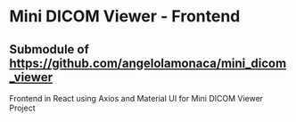 # Mini DICOM Viewer - Frontend
## Submodule of https://github.com/angelolamonaca/mini_dicom_viewer
Frontend in React using Axios and Material UI for Mini DICOM Viewer Project
